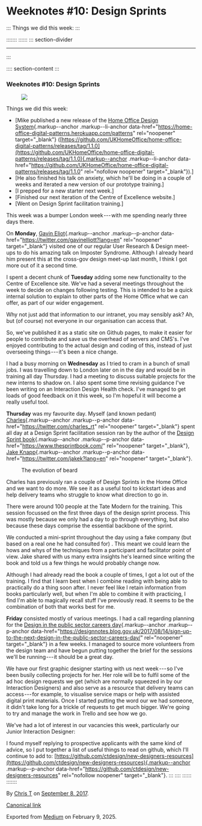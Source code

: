 <div>

# Weeknotes #10: Design Sprints 

</div>

::: 
Things we did this week:
:::

::::::: 
:::::: 
::: section-divider

------------------------------------------------------------------------
:::

:::: section-content
::: 
### Weeknotes #10: Design Sprints 

<figure id="34e3" class="graf graf--figure graf-after--h3">
<img
src="https://cdn-images-1.medium.com/max/800/1*zb0uPHuKSC2xk6OtP22dMA.gif"
class="graf-image" data-image-id="1*zb0uPHuKSC2xk6OtP22dMA.gif"
data-width="480" data-height="201" data-is-featured="true" />
</figure>

Things we did this week:

-   [Mike published a new release of the [Home Office Design
    System](https://home-office-digital-patterns.herokuapp.com/patterns){.markup--anchor
    .markup--li-anchor
    data-href="https://home-office-digital-patterns.herokuapp.com/patterns"
    rel="noopener" target="_blank"}
    ([https://github.com/UKHomeOffice/home-office-digital-patterns/releases/tag/1.1.0](https://github.com/UKHomeOffice/home-office-digital-patterns/releases/tag/1.1.0){.markup--anchor
    .markup--li-anchor
    data-href="https://github.com/UKHomeOffice/home-office-digital-patterns/releases/tag/1.1.0"
    rel="nofollow noopener" target="_blank"}).]
-   [He also finished his talk on anxiety, which he'll be doing in a
    couple of weeks and iterated a new version of our prototype
    training.]
-   [I prepped for a new starter next week.]
-   [Finished our next iteration of the Centre of Excellence
    website.]
-   [Went on Design Sprint facilitation training.]

This week was a bumper London week --- with me spending nearly three
days there.

On **Monday**, [Gavin
Eliot](https://twitter.com/gavinelliott?lang=en){.markup--anchor
.markup--p-anchor data-href="https://twitter.com/gavinelliott?lang=en"
rel="noopener" target="_blank"} visited one of our regular User Research
& Design meet-ups to do his amazing talk on Imposter Syndrome. Although
I already heard him present this at the cross-gov design meet-up last
month, I think I got more out of it a second time.

I spent a decent chunk of **Tuesday** adding some new functionality to
the Centre of Excellence site. We've had a several meetings throughout
the week to decide on changes following testing. This is intended to be
a quick internal solution to explain to other parts of the Home Office
what we can offer, as part of our wider engagement.

Why not just add that information to our intranet, you may sensibly ask?
Ah, but (of course) not everyone in our organisation can access that.

So, we've published it as a static site on Github pages, to make it
easier for people to contribute and save us the overhead of servers and
CMS's. I've enjoyed contributing to the actual design and coding of
this, instead of just overseeing things --- it's been a nice change.

I had a busy morning on **Wednesday** as I tried to cram in a bunch of
small jobs. I was travelling down to London later on in the day and
would be in training all day Thursday. I had a meeting to discuss
suitable projects for the new interns to shadow on. I also spent some
time revising guidance I've been writing on an Interaction Design Health
check. I've managed to get loads of good feedback on it this week, so
I'm hopeful it will become a really useful tool.

**Thursday** was my favourite day. Myself (and known pedant)
[Charles](https://twitter.com/charles_rt){.markup--anchor
.markup--p-anchor data-href="https://twitter.com/charles_rt"
rel="noopener" target="_blank"} spent all day at a Design Sprint
facilitation session ran by the author of the [Design Sprint
book](https://www.thesprintbook.com/){.markup--anchor .markup--p-anchor
data-href="https://www.thesprintbook.com/" rel="noopener"
target="_blank"}, [Jake
Knapp](https://twitter.com/jakek?lang=en){.markup--anchor
.markup--p-anchor data-href="https://twitter.com/jakek?lang=en"
rel="noopener" target="_blank"}.

<figure id="1c44" class="graf graf--figure graf--iframe graf-after--p">
<blockquote>
<a href="https://twitter.com/charles_rt/status/905909141142732802"></a>
</blockquote>
<figcaption>The evolution of beard</figcaption>
</figure>

Charles has previously ran a couple of Design Sprints in the Home Office
and we want to do more. We see it as a useful tool to kickstart ideas
and help delivery teams who struggle to know what direction to go in.

There were around 100 people at the Tate Modern for the training. This
session focussed on the first three days of the design sprint process.
This was mostly because we only had a day to go through everything, but
also because these days comprise the essential backbone of the sprint.

We conducted a mini-sprint throughout the day using a fake company (but
based on a real one he had consulted for) . This meant we could learn
the hows and whys of the techniques from a participant and facilitator
point of view. Jake shared with us many extra insights he's learned
since writing the book and told us a few things he would probably change
now.

Although I had already read the book a couple of times, I got a lot out
of the training. I find that I learn best when I combine reading with
being able to practically do a thing soon after. I never feel like I
retain information from books particularly well, but when I'm able to
combine it with practicing, I find I'm able to magically recall stuff
I've previously read. It seems to be the combination of both that works
best for me.

**Friday** consisted mostly of various meetings. I had a call regarding
planning for the [Design in the public sector careers
day](https://designnotes.blog.gov.uk/2017/08/14/sign-up-to-the-next-design-in-the-public-sector-careers-day/){.markup--anchor
.markup--p-anchor
data-href="https://designnotes.blog.gov.uk/2017/08/14/sign-up-to-the-next-design-in-the-public-sector-careers-day/"
rel="noopener" target="_blank"} in a few weeks. I managed to source more
volunteers from the design team and have begun putting together the
brief for the sessions we'll be running --- it should be a great day.

We have our first graphic designer starting with us next week --- so
I've been busily collecting projects for her. Her role will be to fulfil
some of the ad hoc design requests we get (which are normally squeezed
in by our Interaction Designers) and also serve as a resource that
delivery teams can access --- for example, to visualise service maps or
help with assisted digital print materials. Once I started putting the
word our we had someone, it didn't take long for a trickle of requests
to get much bigger. We're going to try and manage the work in Trello and
see how we go.

We've had a lot of interest in our vacancies this week, particularly our
Junior Interaction Designer:

<figure id="6245" class="graf graf--figure graf--iframe graf-after--p">
<blockquote>
<a href="https://twitter.com/ctdesign/status/906121906738397184"></a>
</blockquote>
</figure>

I found myself replying to prospective applicants with the same kind of
advice, so I put together a list of useful things to read on github,
which I'll continue to add to:
[https://github.com/ctdesign/new-designers-resources](https://github.com/ctdesign/new-designers-resources){.markup--anchor
.markup--p-anchor
data-href="https://github.com/ctdesign/new-designers-resources"
rel="nofollow noopener" target="_blank"}.
:::
::::
::::::
:::::::

By [Chris T](https://medium.com/@ctdesign) on
[September 8, 2017](https://medium.com/p/2e676e0218fe).

[Canonical
link](https://medium.com/@ctdesign/weeknotes-9-design-sprints-2e676e0218fe)

Exported from [Medium](https://medium.com) on February 9, 2025.
